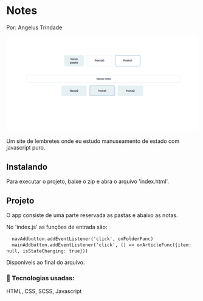 # Notes
Por: Angelus Trindade

![Notes](./images/NotesScreenshot.png)

Um site de lembretes onde eu estudo manuseamento de estado com javascript puro.

## Instalando 

Para executar o projeto, baixe o zip e abra o arquivo 'index.html'.

## Projeto
O app consiste de uma parte reservada as pastas e abaixo as notas.

No 'index.js' as funções de entrada são: 

``` {javascript}
  navAddbutton.addEventListener('click', onFolderFunc)
  mainAddbutton.addEventListener('click', () => onArticleFunc({item: null, isStateChanging: true}))
```

Disponíveis ao final do arquivo.

### 🤖 Tecnologias usadas: 
HTML, CSS, SCSS, Javascript